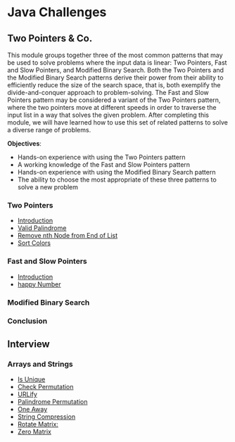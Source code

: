 # Java Challenges

## Two Pointers & Co.

This module groups together three of the most common patterns that may be used to solve problems where the input data 
is linear: Two Pointers, Fast and Slow Pointers, and Modified Binary Search. Both the Two Pointers and the Modified 
Binary Search patterns derive their power from their ability to efficiently reduce the size of the search space, that is, 
both exemplify the divide-and-conquer approach to problem-solving. The Fast and Slow Pointers pattern may be considered 
a variant of the Two Pointers pattern, where the two pointers move at different speeds in order to traverse the input 
list in a way that solves the given problem. After completing this module, we will have learned how to use this set of 
related patterns to solve a diverse range of problems.

**Objectives**:
- Hands-on experience with using the Two Pointers pattern
- A working knowledge of the Fast and Slow Pointers pattern
- Hands-on experience with using the Modified Binary Search pattern
- The ability to choose the most appropriate of these three patterns to solve a new problem

### Two Pointers

- [Introduction](doc/twopointers/introduction.md "Introduction")
- [Valid Palindrome](doc/twopointers/valid_palindrome.md "Valid Palindrome Task")
- [Remove nth Node from End of List](doc/twopointers/remove_nth_node_from_end_of_list.md "Remove nth Node from End of List Task")
- [Sort Colors](doc/twopointers/sort_colors.md "Sort Colors")

### Fast and Slow Pointers

- [Introduction](doc/fastandslowpointers/introduction.md "Introduction")
- [happy Number](doc/fastandslowpointers/happy_number.md "happy Number Task")

### Modified Binary Search

### Conclusion

## Interview

### Arrays and Strings

- [Is Unique](doc/interview/arraysandstrings/is_unique.md "Is Unique Task")
- [Check Permutation](doc/interview/arraysandstrings/check_permutation.md "Check Permutation Task")
- [URLify](doc/interview/arraysandstrings/urlify.md "URLify Task")
- [Palindrome Permutation](doc/interview/arraysandstrings/palindrome_permutation.md "Palindrome Permutation Task")
- [One Away](doc/interview/arraysandstrings/one_away.md "One Away Task")
- [String Compression](doc/interview/arraysandstrings/string_compression.md "String Compression Task")
- [Rotate Matrix:](doc/interview/arraysandstrings/rotate_matrix.md "Rotate Matrix Task")
- [Zero Matrix](doc/interview/arraysandstrings/zero_matrix.md "Zero Matrix Task")